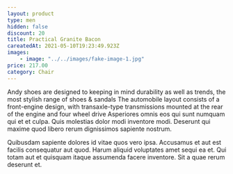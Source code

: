 ```yaml
---
layout: product
type: men
hidden: false
discount: 20
title: Practical Granite Bacon
careatedAt: 2021-05-10T19:23:49.923Z
images:
    - image: "../../images/fake-image-1.jpg"
price: 217.00
category: Chair
---
```

Andy shoes are designed to keeping in mind durability as well as trends, the most stylish range of shoes & sandals
The automobile layout consists of a front-engine design, with transaxle-type transmissions mounted at the rear of the engine and four wheel drive
Asperiores omnis eos qui sunt numquam qui et et culpa. Quis molestias dolor modi inventore modi. Deserunt qui maxime quod libero rerum dignissimos sapiente nostrum.
 Quibusdam sapiente dolores id vitae quos vero ipsa. Accusamus et aut est facilis consequatur aut quod. Harum aliquid voluptates amet sequi ea et. Qui totam aut et quisquam itaque assumenda facere inventore. Sit a quae rerum deserunt et.
